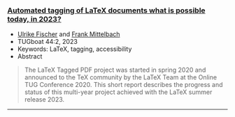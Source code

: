 

### <a href="{{site.baseurl}}/publications/2023-UFi-FMi-TUG-tb137fischer-tagging23.pdf">Automated tagging of LaTeX documents what is possible today, in 2023?</a>

+ [Ulrike Fischer]({{site.baseurl}}/about/team/#ulrike-fischer) and [Frank Mittelbach]({{site.baseurl}}/about/team/#frank-mittelbach)
+ TUGboat 44:2, 2023 
+ Keywords: LaTeX, tagging, accessibility
+ Abstract
> The LaTeX Tagged PDF project was started in spring 2020 and announced to the TeX community by the LaTeX Team at the Online TUG Conference 2020. This short report describes the progress and status of this multi-year project achieved with the LaTeX summer release 2023.


***

